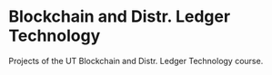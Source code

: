 # Blockchain and Distr. Ledger Technology

Projects of the UT Blockchain and Distr. Ledger Technology course.
